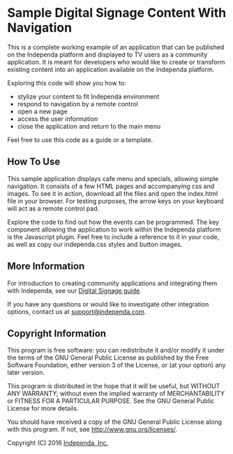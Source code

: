 # Sample Digital Signage Content With Navigation

This is a complete working example of an application that can be published
on the Independa platform and displayed to TV users as a community application.
It is meant for developers who would like to create or transform existing content
into an application available on the Independa platform.

Exploring this code will show you how to:
 * stylize your content to fit Independa environment
 * respond to navigation by a remote control
 * open a new page
 * access the user information
 * close the application and return to the main menu

Feel free to use this code as a guide or a template.

## How To Use

This sample application displays cafe menu and specials, allowing simple navigation.
It consists of a few HTML pages and accompanying css and images.
To see it in action, download all the files and open the index.html file in your browser.
For testing purposes, the arrow keys on your keyboard will act as a remote control pad.

Explore the code to find out how the events can be programmed.
The key component allowing the application to work within the Independa platform
is the Javascript plugin. Feel free to include a reference to it in your code, as well
as copy our independa.css styles and button images.

## More Information

For introduction to creating community applications and integrating them with Independa,
see our [Digital Signage guide](http://training.independa.com/community/tv-digital-signage-guide/).

If you have any questions or would like to investigate other integration options,
contact us at <support@independa.com>.

## Copyright Information

This program is free software: you can redistribute it and/or modify
it under the terms of the GNU General Public License as published by
the Free Software Foundation, either version 3 of the License, or
(at your option) any later version.

This program is distributed in the hope that it will be useful,
but WITHOUT ANY WARRANTY; without even the implied warranty of
MERCHANTABILITY or FITNESS FOR A PARTICULAR PURPOSE.  See the
GNU General Public License for more details.

You should have received a copy of the GNU General Public License
along with this program.  If not, see <http://www.gnu.org/licenses/>.

Copyright (C) 2016   [Independa, Inc.](http://independa.com)
